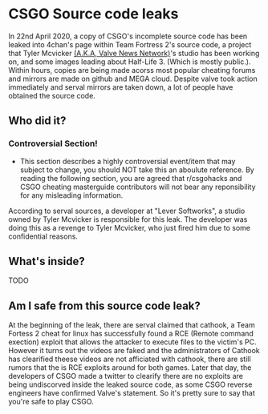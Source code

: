 # CSGO Source code leaks
In 22nd April 2020, a copy of CSGO's incomplete source code has been leaked into 4chan's page within Team Fortress 2's source code, a project that Tyler Mcvicker [(A.K.A, Valve News Network)](https://www.youtube.com/channel/UCL5RKbiAPqSC_mUIjCpx3xg)'s studio has been working on, and some images leading about Half-Life 3. (Which is mostly public.). Within hours, copies are being made acorss most popular cheating forums and mirrors are made on github and MEGA cloud. Despite valve took action immediately and serval mirrors are taken down, a lot of people have obtained the source code.

## Who did it?
### Controversial Section!

* This section describes a highly controversial event/item that may subject to change, you should NOT take this an aboulute reference. By reading the following section, you are agreed that r/csgohacks and CSGO cheating masterguide contributors will not bear any reponsibility for any misleading information.

According to serval sources, a developer at "Lever Softworks", a studio owned by Tyler Mcvicker is responsible for this leak. The developer was doing this as a revenge to Tyler Mcvicker, who just fired him due to some confidential reasons.

## What's inside?
TODO

## Am I safe from this source code leak?
At the beginning of the leak, there are serval claimed that cathook, a Team Fortess 2 cheat for linux has successfully found a RCE (Remote command exection) exploit that allows the attacker to execute files to the victim's PC. However it turns out the videos are faked and the administrators of Cathook has clearified theese videos are not afficiated with cathook, there are still rumors that the is RCE exploits around for both games. Later that day, the developers of CSGO made a twitter to clearify there are no exploits are being undiscorved inside the leaked source code, as some CSGO reverse engineers have confirmed Valve's statement. So it's pretty sure to say that you're safe to play CSGO.